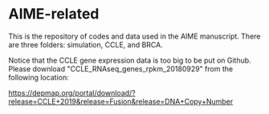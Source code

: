 # AIME-related
This is the repository of codes and data used in the AIME manuscript. There are three folders: simulation, CCLE, and BRCA.

Notice that the CCLE gene expression data is too big to be put on Github. Please download "CCLE_RNAseq_genes_rpkm_20180929" from the following location:

https://depmap.org/portal/download/?release=CCLE+2019&release=Fusion&release=DNA+Copy+Number

